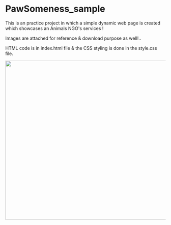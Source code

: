 # PawSomeness_sample

This is an practice project in which a simple dynamic web page is created which showcases an Animals NGO's services !

Images are attached for reference & download purpose as well!..

HTML code is in index.html file & the CSS styling is done in the style.css file.


<img height="500px" width="720px" src="https://user-images.githubusercontent.com/81765508/180619916-371af83b-17e5-4843-9ccc-3ed67f5f1c12.png">
